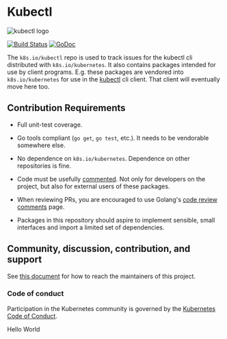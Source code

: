 # Kubectl

![kubectl logo](./images/kubectl-logo-medium.png)

[![Build Status](https://travis-ci.org/kubernetes/kubectl.svg?branch=master)](https://travis-ci.org/kubernetes/kubectl) [![GoDoc](https://godoc.org/k8s.io/kubectl?status.svg)](https://godoc.org/k8s.io/kubectl)

The `k8s.io/kubectl` repo is used to track issues for the kubectl cli distributed
with `k8s.io/kubernetes`. It also contains packages intended for use by client
programs. E.g. these packages are vendored into `k8s.io/kubernetes` for use in
the [kubectl](https://github.com/kubernetes/kubernetes/tree/master/cmd/kubectl)
cli client. That client will eventually move here too.

## Contribution Requirements

- Full unit-test coverage.

- Go tools compliant (`go get`, `go test`, etc.). It needs to be vendorable
  somewhere else.

- No dependence on `k8s.io/kubernetes`. Dependence on other repositories is fine.

- Code must be usefully [commented](https://go.dev/doc/effective_go#commentary).
  Not only for developers on the project, but also for external users of these packages.

- When reviewing PRs, you are encouraged to use Golang's [code review
  comments](https://github.com/golang/go/wiki/CodeReviewComments) page.

- Packages in this repository should aspire to implement sensible, small
  interfaces and import a limited set of dependencies.

## Community, discussion, contribution, and support

See [this document](https://github.com/kubernetes/community/tree/master/sig-cli) for how to reach the maintainers of this project.

### Code of conduct

Participation in the Kubernetes community is governed by the [Kubernetes Code of Conduct](code-of-conduct.md).

Hello World
